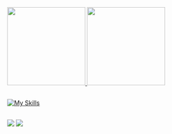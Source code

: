 <div align="left">
  <a href="https://github.com/devpdro">
  <img height="180em" src="https://github-readme-stats.vercel.app/api?username=devpdro&show_icons=true&theme=dark&include_all_commits=true&count_private=true" />
  <img height="180em" src="https://github-readme-stats.vercel.app/api/top-langs/?username=devpdro&layout=compact&langs_count=7&theme=dark" />
</div>

## 

[![My Skills](https://skillicons.dev/icons?i=html,css,bootstrap,js,ts,react,sass,figma,styledcomponents,tailwind,redux,nextjs,nodejs,express,mysql,postgresql,linux,docker,vercel,materialui,npm,mongodb,babel,vite,jest,postman,vscode,github,git,aws)](https://skillicons.dev)

## 

<div>
  <a href="https://www.linkedin.com/in/victor-hugo-pedro/" target="_blank"><img src="https://img.shields.io/badge/-LinkedIn-%230077B5?style=for-the-badge&logo=linkedin&logoColor=white" target="_blank"></a> 
  <a href = "mailto:victorh.pedr@gmail.com"><img src="https://img.shields.io/badge/-Gmail-c14438?style=for-the-badge&logo=gmail&logoColor=white" target="_blank"></a>
</div>
